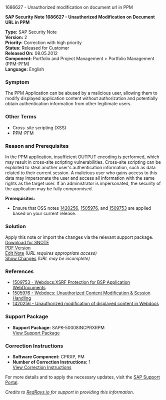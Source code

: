 1686627 - Unauthorized modification on document url in PPM

**SAP Security Note 1686627 - Unauthorized Modification on Document URL in PPM**

**Type:** SAP Security Note  
**Version:** 2  
**Priority:** Correction with high priority  
**Status:** Released for Customer  
**Released On:** 08.05.2012  
**Component:** Portfolio and Project Management > Portfolio Management (PPM-PFM)  
**Language:** English

### **Symptom**
The PPM Application can be abused by a malicious user, allowing them to modify displayed application content without authorization and potentially obtain authentication information from other legitimate users.

### **Other Terms**
- Cross-site scripting (XSS)
- PPM-PFM

### **Reason and Prerequisites**
In the PPM application, insufficient OUTPUT encoding is performed, which may result in cross-site scripting vulnerabilities. Cross-site scripting can be exploited to steal another user's authentication information, such as data related to their current session. A malicious user who gains access to this data may impersonate the user and access all information with the same rights as the target user. If an administrator is impersonated, the security of the application may be fully compromised.

**Prerequisites:**  
- Ensure that OSS notes [1420256](https://me.sap.com/notes/1420256), [1505976](https://me.sap.com/notes/1505976), and [1509753](https://me.sap.com/notes/1509753) are applied based on your current release.

### **Solution**
Apply this note or import the changes via the relevant support package.  
[Download for SNOTE](https://notesdownloads.sap.com/note/0040000010019012017)  
[PDF Version](https://me.sap.com/sap/support/sfm/notes/print/0001686627?language=en-US&token=4BEF103A28CA97A2487321C36577B022)  
[Edit Note](https://me.sap.com/sap/support/notes/edit/0001686627) *(URL requires appropriate access)*  
[Show Changes](https://me.sap.com/notes/0001686627/compare) *(URL may be incomplete)*

### **References**
- [1509753 - Webdocs:XSRF Protection for BSP Application WebDocuments](https://me.sap.com/notes/1509753)
- [1505976 - Webdocs: Unauthorized Content Modification & Session Handling](https://me.sap.com/notes/1505976)
- [1420256 - Unauthorized modification of displayed content in Webdocs](https://me.sap.com/notes/1420256)

### **Support Package**
- **Support Package:** SAPK-50008INCPRXRPM  
  [View Support Package](https://me.sap.com/supportpackage/SAPK-50008INCPRXRPM)

### **Correction Instructions**
- **Software Component:** CPRXP, PM
- **Number of Correction Instructions:** 1  
  [View Correction Instructions](https://me.sap.com/corrins/0001686627/381)

For more details and to apply the necessary updates, visit the [SAP Support Portal](https://me.sap.com/).

*Credits to [RedRays.io](https://redrays.io) for support in providing this information.*